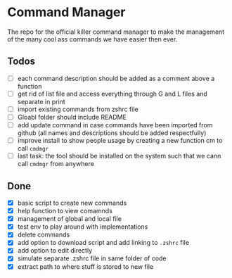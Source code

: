 # Command Manager

The repo for the official killer command manager to make the management of the many cool ass commands we have easier then ever.

## Todos

- [ ] each command description should be added as a comment above a function
- [ ] get rid of list file and access everything through G and L files and separate in print
- [ ] import existing commands from zshrc file
- [ ] Gloabl folder should include README
- [ ] add update command in case commands have been imported from github (all names and descriptions should be added respectfully)
- [ ] improve install to show people usage by creating a new function cm to call `cmdmgr`
- [ ] last task: the tool should be installed on the system such that we cann call `cmdmgr` from anywhere

## Done
- [x] basic script to create new commands
- [x] help function to view comamnds
- [x] management of global and local file
- [x] test env to play around with implementations
- [x] delete commands
- [x] add option to download script and add linking to `.zshrc` file
- [x] add option to edit directly
- [x] simulate separate .zshrc file in same folder of code
- [x] extract path to where stuff is stored to new file
